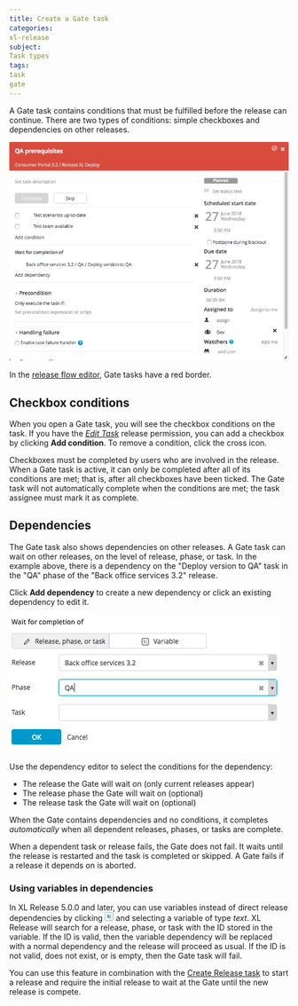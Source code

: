 ```yaml
---
title: Create a Gate task
categories:
xl-release
subject:
Task types
tags:
task
gate
---
```


A Gate task contains conditions that must be fulfilled before the release can continue. There are two types of conditions: simple checkboxes and dependencies on other releases.

![Gate Details](../images/gate-details.png)

In the [release flow editor](/xl-release/how-to/using-the-release-flow-editor.html), Gate tasks have a red border.

## Checkbox conditions

When you open a Gate task, you will see the checkbox conditions on the task. If you have the [*Edit Task*](/xl-release/how-to/configure-permissions-for-a-release.html) release permission, you can add a checkbox by clicking **Add condition**. To remove a condition, click the cross icon.

Checkboxes must be completed by users who are involved in the release. When a Gate task is active, it can only be completed after all of its conditions are met; that is, after all checkboxes have been ticked. The Gate task will not automatically complete when the conditions are met; the task assignee must mark it as complete.

## Dependencies

The Gate task also shows dependencies on other releases. A Gate task can wait on other releases, on the level of release, phase, or task. In the example above, there is a dependency on the "Deploy version to QA" task in the "QA" phase of the "Back office services 3.2" release.

Click **Add dependency** to create a new dependency or click an existing dependency to edit it.

![Dependency Editor](../images/dependency-editor.png)

Use the dependency editor to select the conditions for the dependency:

* The release the Gate will wait on (only current releases appear)
* The release phase the Gate will wait on (optional)
* The release task the Gate will wait on (optional)

When the Gate contains dependencies and no conditions, it completes _automatically_ when all dependent releases, phases, or tasks are complete.

When a dependent task or release fails, the Gate does not fail. It waits until the release is restarted and the task is completed or skipped. A Gate fails if a release it depends on is aborted.

### Using variables in dependencies

In XL Release 5.0.0 and later, you can use variables instead of direct release dependencies by clicking ![Switch to variable](/images/button_switch_to_variable.png) and selecting a variable of type *text*. XL Release will search for a release, phase, or task with the ID stored in the variable. If the ID is valid, then the variable dependency will be replaced with a normal dependency and the release will proceed as usual. If the ID is not valid, does not exist, or is empty, then the Gate task will fail.

You can use this feature in combination with the [Create Release task](/xl-release/how-to/create-a-create-release-task.html) to start a release and require the initial release to wait at the Gate until the new release is compete.
